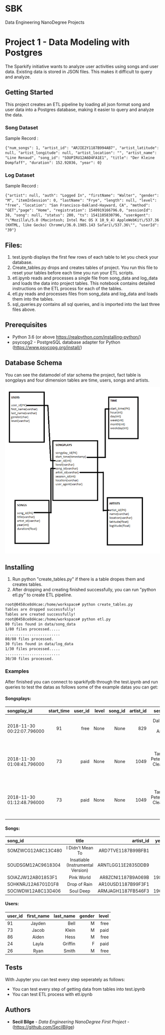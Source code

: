 # SBK
Data Engineering NanoDegree Projects
# Project 1 - Data Modeling with Postgres

The Sparkify initiative wants to analyze user activities using songs and user data. 
Existing data is stored in JSON files. This makes it difficult to query and analyze.

## Getting Started

This project creates an ETL pipeline by loading all json format song and user data into a Postgres database, making it easier to query and analyze the data.

### **Song Dataset**
Sample Record :
```
{"num_songs": 1, "artist_id": "ARJIE2Y1187B994AB7", "artist_latitude": null, "artist_longitude": null, "artist_location": "", "artist_name": "Line Renaud", "song_id": "SOUPIRU12A6D4FA1E1", "title": "Der Kleine Dompfaff", "duration": 152.92036, "year": 0}
```

### **Log Dataset**
Sample Record :
```
{"artist": null, "auth": "Logged In", "firstName": "Walter", "gender": "M", "itemInSession": 0, "lastName": "Frye", "length": null, "level": "free", "location": "San Francisco-Oakland-Hayward, CA", "method": "GET","page": "Home", "registration": 1540919166796.0, "sessionId": 38, "song": null, "status": 200, "ts": 1541105830796, "userAgent": "\"Mozilla\/5.0 (Macintosh; Intel Mac OS X 10_9_4) AppleWebKit\/537.36 (KHTML, like Gecko) Chrome\/36.0.1985.143 Safari\/537.36\"", "userId": "39"}
```


## Files:
1.  test.ipynb displays the first few rows of each table to let you check your database.
2.  Create_tables.py drops and creates tables of project. You run this file to reset your tables before each time you run your ETL scripts.
3.  etl.ipynb reads and processes a single file from song_data and log_data and loads the data into project tables. This notebook contains detailed instructions on the ETL process for each of the tables.
4.  etl.py reads and processes files from song_data and log_data and loads them into the tables.
5.  sql_queries.py contains all sql queries, and is imported into the last three files above.

## Prerequisites

*   Python 3.6 (or above https://realpython.com/installing-python/)
*   psycopg2 - PostgreSQL database adapter for Python (https://www.psycopg.org/install/)

## Database Schema

You can see the datamodel of star schema the project, fact table is songplays and four dimension tables are time, users, songs and artists.

![Database schema](basicdatamodel.png)

## Installing

1) Run python "create_tables.py" if there is a table dropes them and creates tables. 
2) After dropping and creating finished successfully, you can run "python etl.py" to create ETL pipeline.

```commandline
root@0458ce8d4cae:/home/workspace# python create_tables.py
Tables are dropped successfully!
Tables are created successfully!
root@0458ce8d4cae:/home/workspace# python etl.py
80 files found in data/song_data
1/80 files processed.....
.........................
80/80 files processed.
30 files found in data/log_data
1/30 files processed.....
.........................
30/30 files processed.
```

### Examples

After finished you can connect to sparkifydb through the test.ipynb and run queries to test the datas as follows some of the example datas you can get:

#### Songsplays:
| songplay_id | start_time | user_id | level | song_id | artist_id | session_id | location | user_agent 
| :------------- | :----------: | -----------: | -----------: | -----------: | -----------: | -----------: | -----------: | -----------: |
|2018-11-30 00:22:07.796000|91|free|None|None|829|Dallas-Fort Worth-Arlington, TX|Mozilla/5.0 (compatible; MSIE 10.0; Windows NT 6.2; WOW64; Trident/6.0)
|2018-11-30 01:08:41.796000|73|paid|None|None|1049|Tampa-St. Petersburg-Clearwater, FL|"Mozilla/5.0 (Macintosh; Intel Mac OS X 10_9_4) AppleWebKit/537.78.2 (KHTML, like Gecko) Version/7.0.6 Safari/537.78.2"
|2018-11-30 01:12:48.796000|73|paid|None|None|1049|Tampa-St. Petersburg-Clearwater, FL|"Mozilla/5.0 (Macintosh; Intel Mac OS X 10_9_4) AppleWebKit/537.78.2 (KHTML, like Gecko) Version/7.0.6 Safari/537.78.2"


#### Songs:
| song_id | title | artist_id | year | duration 
| :------------- | :----------: | -----------: | -----------: | -----------: |
|SOMZWCG12A8C13C480	|I Didn't Mean To	|ARD7TVE1187B99BFB1	|0	|218.93179
|SOUDSGM12AC9618304	|Insatiable (Instrumental Version)	|ARNTLGG11E2835DDB9	|0	|266.39628
|SOIAZJW12AB01853F1	|Pink World	|AR8ZCNI1187B9A069B	|1984	|269.81832
|SOHKNRJ12A6701D1F8	|Drop of Rain	|AR10USD1187B99F3F1	|0	|189.57016
|SOCIWDW12A8C13D406	|Soul Deep	|ARMJAGH1187FB546F3	|1969	|148.03546


#### Users:
|user_id|first_name|last_name|gender|level
| :------------- | :----------: | -----------: | -----------: | -----------: |
|91|Jayden|Bell|M|free
|73|Jacob|Klein|M|paid
|86|Aiden|Hess|M|free
|24|Layla|Griffin|F|paid
|26|Ryan|Smith|M|free



## Tests
With Jupyter you can test every step seperately as follows:

*   You can test every step of getting data from tables into test.ipynb
*   You can test ETL process with etl.ipynb

## Authors

* **Secil Bilge** - *Data Engineering NanoDegree First Project* - (https://github.com/SecilBilge)


